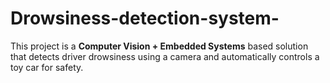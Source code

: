 # Drowsiness-detection-system-
This project is a **Computer Vision + Embedded Systems** based solution that detects driver drowsiness using a camera and automatically controls a toy car for safety.

